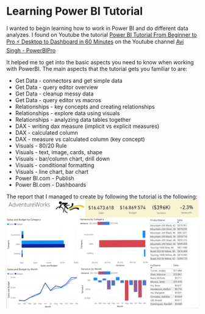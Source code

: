 # Learning Power BI Tutorial

I wanted to begin learning how to work in Power BI and do different data analyzes.
I found on Youtube the tutorial [Power BI Tutorial From Beginner to Pro ⚡ Desktop to Dashboard in 60 Minutes](https://www.youtube.com/watch?v=AGrl-H87pRU&t=3379s)
on the Youtube channel [Avi Singh - PowerBIPro](https://www.youtube.com/channel/UCRNmSv7mAPYiC0Y40TJijAw)

It helped me to get into the basic aspects you need to know when working with PowerBI.
The main aspects that the tutorial gets you familiar to are:
* Get Data - connectors and get simple data
* Get Data - query editor overview
* Get Data - cleanup messy data
* Get Data - query editor vs macros
* Relationships - key concepts and creating relationships
* Relationships - explore data using visuals
* Relationships - analyzing data tables together
* DAX - writing dax measure (implicit vs explicit measures)
* DAX - calculated column
* DAX - measure vs calculated column (key concept)
* Visuals - 80/20 Rule
* Visuals - text, image, cards, shape
* Visuals - bar/column chart, drill down
* Visuals - conditional formatting
* Visuals - line chart, bar chart
* Power BI.com - Publish
* Power BI.com - Dashboards

The report that I managed to create by following the tutorial is the following:
<img src = 'Report page.png'>
